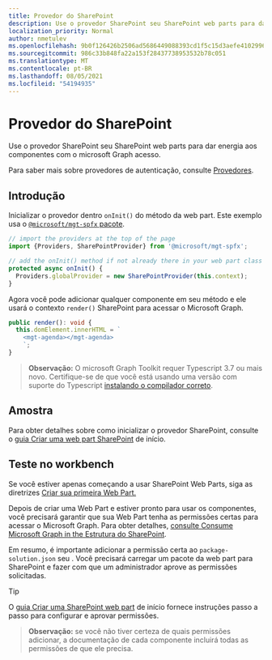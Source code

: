 ```yaml
---
title: Provedor do SharePoint
description: Use o provedor SharePoint seu SharePoint web parts para dar energia aos componentes com o microsoft Graph acesso.
localization_priority: Normal
author: nmetulev
ms.openlocfilehash: 9b0f126426b2506ad5686449088393cd1f5c15d3aefe4102996ebdad3539a62c
ms.sourcegitcommit: 986c33b848fa22a153f28437738953532b78c051
ms.translationtype: MT
ms.contentlocale: pt-BR
ms.lasthandoff: 08/05/2021
ms.locfileid: "54194935"
---
```

# <a name="sharepoint-provider"></a>Provedor do SharePoint

Use o provedor SharePoint seu SharePoint web parts para dar energia aos componentes com o microsoft Graph acesso.

Para saber mais sobre provedores de autenticação, consulte [Provedores](./providers.md).

## <a name="get-started"></a>Introdução

Inicializar o provedor dentro `onInit()` do método da web part. Este exemplo usa o [ `@microsoft/mgt-spfx` pacote](../get-started/mgt-spfx.md).

```ts
// import the providers at the top of the page
import {Providers, SharePointProvider} from '@microsoft/mgt-spfx';

// add the onInit() method if not already there in your web part class
protected async onInit() {
  Providers.globalProvider = new SharePointProvider(this.context);
}
```

Agora você pode adicionar qualquer componente em seu método e ele usará o contexto `render()` SharePoint para acessar o Microsoft Graph.

```ts
public render(): void {
  this.domElement.innerHTML = `
    <mgt-agenda></mgt-agenda>
    `;
}
```

>**Observação:** O microsoft Graph Toolkit requer Typescript 3.7 ou mais novo. Certifique-se de que você está usando uma versão com suporte do Typescript [instalando o compilador correto](https://github.com/SharePoint/sp-dev-docs/wiki/SharePoint-Framework-v1.8-release-notes#support-for-typescript-27-29-and-3x).

## <a name="sample"></a>Amostra

Para obter detalhes sobre como inicializar o provedor SharePoint, consulte o [guia Criar uma web part SharePoint](../get-started/build-a-sharepoint-web-part.md) de início.

## <a name="test-in-the-workbench"></a>Teste no workbench

Se você estiver apenas começando a usar SharePoint Web Parts, siga as diretrizes [Criar sua primeira Web Part.](/sharepoint/dev/spfx/web-parts/get-started/build-a-hello-world-web-part)

Depois de criar uma Web Part e estiver pronto para usar os componentes, você precisará garantir que sua Web Part tenha as permissões certas para acessar o Microsoft Graph. Para obter detalhes, [consulte Consume Microsoft Graph in the Estrutura do SharePoint](/sharepoint/dev/spfx/use-aad-tutorial).

Em resumo, é importante adicionar a permissão certa ao `package-solution.json` seu . Você precisará carregar um pacote da web part para SharePoint e fazer com que um administrador aprove as permissões solicitadas.

>[!TIP]
>O [guia Criar uma SharePoint web part](../get-started/build-a-sharepoint-web-part.md#configure-permissions) de início fornece instruções passo a passo para configurar e aprovar permissões.

>**Observação:** se você não tiver certeza de quais permissões adicionar, a documentação de cada componente incluirá todas as permissões de que ele precisa.